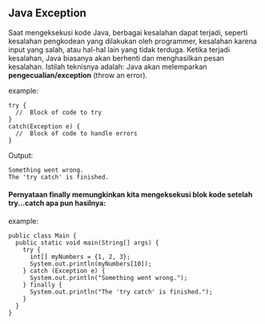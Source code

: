 ## Java Exception

Saat mengeksekusi kode Java, berbagai kesalahan dapat terjadi, seperti kesalahan pengkodean yang dilakukan oleh programmer, kesalahan karena input yang salah, atau hal-hal lain yang tidak terduga. Ketika terjadi kesalahan, Java biasanya akan berhenti dan menghasilkan pesan kesalahan. Istilah teknisnya adalah: Java akan melemparkan **pengecualian/exception** (throw an error).

example:

```
try {
  //  Block of code to try
}
catch(Exception e) {
  //  Block of code to handle errors
}
```

Output:

```
Something went wrong.
The 'try catch' is finished.
```

#### Pernyataan **finally** memungkinkan kita mengeksekusi blok kode setelah try...catch apa pun hasilnya:

example:

```
public class Main {
  public static void main(String[] args) {
    try {
      int[] myNumbers = {1, 2, 3};
      System.out.println(myNumbers[10]);
    } catch (Exception e) {
      System.out.println("Something went wrong.");
    } finally {
      System.out.println("The 'try catch' is finished.");
    }
  }
}
```
